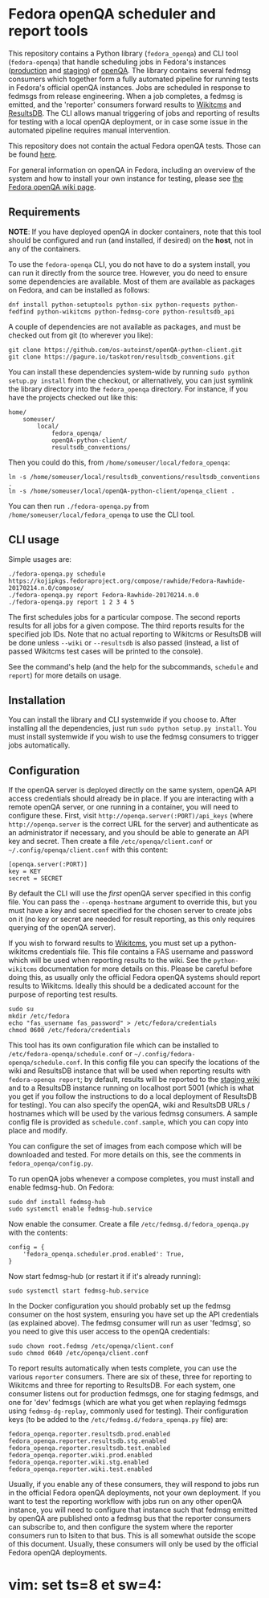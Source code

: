 Fedora openQA scheduler and report tools
========================================

This repository contains a Python library (`fedora_openqa`) and CLI tool (`fedora-openqa`) that handle scheduling jobs in Fedora's instances ([production](https://openqa.fedoraproject.org) and [staging](https://openqa.stg.fedoraproject.org)) of [openQA](http://open.qa/). The library contains several fedmsg consumers which together form a fully automated pipeline for running tests in Fedora's official openQA instances. Jobs are scheduled in response to fedmsgs from release engineering. When a job completes, a fedmsg is emitted, and the 'reporter' consumers forward results to [Wikitcms](https://fedoraproject.org/wiki/Wikitcms) and [ResultsDB](https://fedoraproject.org/wiki/ResultsDB). The CLI allows manual triggering of jobs and reporting of results for testing with a local openQA deployment, or in case some issue in the automated pipeline requires manual intervention.

This repository does not contain the actual Fedora openQA tests. Those can be found [here](https://pagure.io/fedora-qa/os-autoinst-distri-fedora).

For general information on openQA in Fedora, including an overview of the system and how to install your own instance for testing, please see [the Fedora openQA wiki page](https://fedoraproject.org/wiki/openQA).

Requirements
------------

**NOTE**: If you have deployed openQA in docker containers, note that this tool should be configured and run (and installed, if desired) on the **host**, not in any of the containers.

To use the `fedora-openqa` CLI, you do not have to do a system install, you can run it directly from the source tree. However, you do need to ensure some dependencies are available. Most of them are available as packages on Fedora, and can be installed as follows:

    dnf install python-setuptools python-six python-requests python-fedfind python-wikitcms python-fedmsg-core python-resultsdb_api

A couple of dependencies are not available as packages, and must be checked out from git (to wherever you like):

    git clone https://github.com/os-autoinst/openQA-python-client.git
    git clone https://pagure.io/taskotron/resultsdb_conventions.git

You can install these dependencies system-wide by running `sudo python setup.py install` from the checkout, or alternatively, you can just symlink the library directory into the `fedora_openqa` directory. For instance, if you have the projects checked out like this:

    home/
        someuser/
            local/
                fedora_openqa/
                openQA-python-client/
                resultsdb_conventions/

Then you could do this, from `/home/someuser/local/fedora_openqa`:

    ln -s /home/someuser/local/resultsdb_conventions/resultsdb_conventions .
    ln -s /home/someuser/local/openQA-python-client/openqa_client .

You can then run `./fedora-openqa.py` from `/home/someuser/local/fedora_openqa` to use the CLI tool.

CLI usage
---------

Simple usages are:

    ./fedora-openqa.py schedule https://kojipkgs.fedoraproject.org/compose/rawhide/Fedora-Rawhide-20170214.n.0/compose/
    ./fedora-openqa.py report Fedora-Rawhide-20170214.n.0
    ./fedora-openqa.py report 1 2 3 4 5

The first schedules jobs for a particular compose. The second reports results for all jobs for a given compose. The third reports results for the specified job IDs. Note that no actual reporting to Wikitcms or ResultsDB will be done unless `--wiki` or `--resultsdb` is also passed (instead, a list of passed Wikitcms test cases will be printed to the console).

See the command's help (and the help for the subcommands, `schedule` and `report`) for more details on usage.

Installation
------------

You can install the library and CLI systemwide if you choose to. After installing all the dependencies, just run `sudo python setup.py install`. You must install systemwide if you wish to use the fedmsg consumers to trigger jobs automatically.

Configuration
-------------

If the openQA server is deployed directly on the same system, openQA API access credentials should already be in place. If you are interacting with a remote openQA server, or one running in a container, you will need to configure these. First, visit `http://openqa.server(:PORT)/api_keys` (where `http://openqa.server` is the correct URL for the server) and authenticate as an administrator if necessary, and you should be able to generate an API key and secret. Then create a file `/etc/openqa/client.conf` or `~/.config/openqa/client.conf` with this content:

    [openqa.server(:PORT)]
    key = KEY
    secret = SECRET

By default the CLI will use the *first* openQA server specified in this config file. You can pass the `--openqa-hostname` argument to override this, but you must have a key and secret specified for the chosen server to create jobs on it (no key or secret are needed for result reporting, as this only requires querying of the openQA server).

If you wish to forward results to [Wikitcms](https://fedoraproject.org/wiki/Wikitcms), you must set up a python-wikitcms credentials file. This file contains a FAS username and password which will be used when reporting results to the wiki. See the `python-wikitcms` documentation for more details on this. Please be careful before doing this, as usually only the official Fedora openQA systems should report results to Wikitcms. Ideally this should be a dedicated account for the purpose of reporting test results.

    sudo su
    mkdir /etc/fedora
    echo "fas_username fas_password" > /etc/fedora/credentials
    chmod 0600 /etc/fedora/credentials

This tool has its own configuration file which can be installed to `/etc/fedora-openqa/schedule.conf` or `~/.config/fedora-openqa/schedule.conf`. In this config file you can specify the locations of the wiki and ResultsDB instance that will be used when reporting results with `fedora-openqa report`; by default, results will be reported to the [staging wiki](https://stg.fedoraproject.org/wiki/) and to a ResultsDB instance running on localhost port 5001 (which is what you get if you follow the instructions to do a local deployment of ResultsDB for testing). You can also specify the openQA, wiki and ResultsDB URLs / hostnames which will be used by the various fedmsg consumers. A sample config file is provided as `schedule.conf.sample`, which you can copy into place and modify.

You can configure the set of images from each compose which will be downloaded and tested. For more details on this, see the comments in `fedora_openqa/config.py`.

To run openQA jobs whenever a compose completes, you must install and enable fedmsg-hub. On Fedora:

    sudo dnf install fedmsg-hub
    sudo systemctl enable fedmsg-hub.service

Now enable the consumer. Create a file `/etc/fedmsg.d/fedora_openqa.py` with the contents:

    config = {
        'fedora_openqa.scheduler.prod.enabled': True,
    }

Now start fedmsg-hub (or restart it if it's already running):

    sudo systemctl start fedmsg-hub.service

In the Docker configuration you should probably set up the fedmsg consumer on the host system, ensuring you have set up the API credentials (as explained above). The fedmsg consumer will run as user 'fedmsg', so you need to give this user access to the openQA credentials:

    sudo chown root.fedmsg /etc/openqa/client.conf
    sudo chmod 0640 /etc/openqa/client.conf

To report results automatically when tests complete, you can use the various `reporter` consumers. There are six of these, three for reporting to Wikitcms and three for reporting to ResultsDB. For each system, one consumer listens out for production fedmsgs, one for staging fedmsgs, and one for 'dev' fedmsgs (which are what you get when replaying fedmsgs using `fedmsg-dg-replay`, commonly used for testing). Their configuration keys (to be added to the `/etc/fedmsg.d/fedora_openqa.py` file) are:

    fedora_openqa.reporter.resultsdb.prod.enabled
    fedora_openqa.reporter.resultsdb.stg.enabled
    fedora_openqa.reporter.resultsdb.test.enabled
    fedora_openqa.reporter.wiki.prod.enabled
    fedora_openqa.reporter.wiki.stg.enabled
    fedora_openqa.reporter.wiki.test.enabled

Usually, if you enable any of these consumers, they will respond to jobs run in the official Fedora openQA deployments, not your own deployment. If you want to test the reporting workflow with jobs run on any other openQA instance, you will need to configure that instance such that fedmsg emitted by openQA are published onto a fedmsg bus that the reporter consumers can subscribe to, and then configure the system where the reporter consumers run to lsiten to that bus. This is all somewhat outside the scope of this document. Usually, these consumers will only be used by the official Fedora openQA deployments.

# vim: set ts=8 et sw=4:
